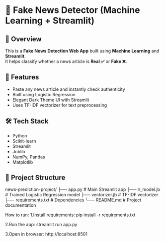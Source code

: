 # 📰 Fake News Detector (Machine Learning + Streamlit)

## 📌 Overview
This is a **Fake News Detection Web App** built using **Machine Learning** and **Streamlit**.  
It helps classify whether a news article is **Real ✅** or **Fake ❌**.

## 🚀 Features
- Paste any news article and instantly check authenticity
- Built using Logistic Regression
- Elegant Dark Theme UI with Streamlit
- Uses TF-IDF vectorizer for text preprocessing

## 🛠 Tech Stack
- Python
- Scikit-learn
- Streamlit
- Joblib
- NumPy, Pandas
- Matplotlib

## 📂 Project Structure
news-prediction-project/
├── app.py # Main Streamlit app
├── lr_model.jb # Trained Logistic Regression model
├── vectorizer.jb # TF-IDF vectorizer
├── requirements.txt # Dependencies
└── README.md # Project documentation

How to run:
1.Install requirements:
pip install -r requirements.txt

2.Run the app:
streamlit run app.py

3.Open in browser:
http://localhost:8501
